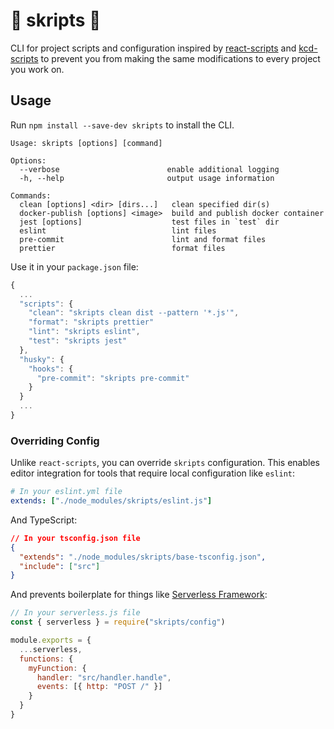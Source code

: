 # 📜 skripts 📜

CLI for project scripts and configuration inspired by [react-scripts](https://github.com/facebook/create-react-app/tree/master/packages/react-scripts) and [kcd-scripts](https://github.com/kentcdodds/kcd-scripts) to prevent you from making the same modifications to every project you work on.

## Usage

Run `npm install --save-dev skripts` to install the CLI.

```
Usage: skripts [options] [command]

Options:
  --verbose                        enable additional logging
  -h, --help                       output usage information

Commands:
  clean [options] <dir> [dirs...]   clean specified dir(s)
  docker-publish [options] <image>  build and publish docker container
  jest [options]                    test files in `test` dir
  eslint                            lint files
  pre-commit                        lint and format files
  prettier                          format files
```

Use it in your `package.json` file:

```javascript
{
  ...
  "scripts": {
    "clean": "skripts clean dist --pattern '*.js'",
    "format": "skripts prettier"
    "lint": "skripts eslint",
    "test": "skripts jest"
  },
  "husky": {
    "hooks": {
      "pre-commit": "skripts pre-commit"
    }
  }
  ...
}
```

### Overriding Config

Unlike `react-scripts`, you can override `skripts` configuration. This enables editor integration for tools that require local configuration like `eslint`:

```yaml
# In your eslint.yml file
extends: ["./node_modules/skripts/eslint.js"]
```

And TypeScript:

```json
// In your tsconfig.json file
{
  "extends": "./node_modules/skripts/base-tsconfig.json",
  "include": ["src"]
}
```

And prevents boilerplate for things like [Serverless Framework](https://serverless.com/):

```javascript
// In your serverless.js file
const { serverless } = require("skripts/config")

module.exports = {
  ...serverless,
  functions: {
    myFunction: {
      handler: "src/handler.handle",
      events: [{ http: "POST /" }]
    }
  }
}
```
